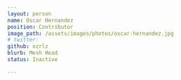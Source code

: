 ```yaml
---
layout: person
name: Oscar Hernandez
position: Contributor
image_path: /assets/images/photos/oscar-hernandez.jpg
# twitter:
github: ozrlz
blurb: Mesh Head
status: Inactive

---
```


